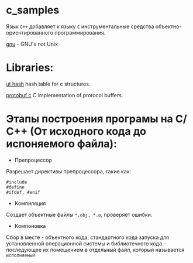 # c_samples

Язык `С++` добавляет к языку `С` инструментальные средства объектно-ориентированного программирования.

[gnu](http://www.gnu.org/) - GNU's not Unix

# Libraries:

[ut hash](http://troydhanson.github.io/uthash/) hash table for c structures.

[protobuf c](https://github.com/protobuf-c/protobuf-c) C implementation of protocol buffers.

# Этапы построения програмы на С/С++ (От исходного кода до испоняемого файла):

- Препроцессор

Разрешает директивы препроцессора, такие как:
```
#include
#define
#ifdef, #enif
```
- Компиляция

Создает объектные файлы `*.obj, *.o`, проверяет ошибки.

- Компоновка

Сбор в месте - объектного кода, стандартного кода запуска для установленной операционной системы и библиотечного кода - последующее их помещением в отдельный файл, который называется `исполняемый`
